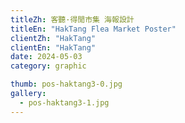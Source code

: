 ```yaml
---
titleZh: 客聽·得閒市集 海報設計
titleEn: "HakTang Flea Market Poster"
clientZh: "HakTang"
clientEn: "HakTang"
date: 2024-05-03
category: graphic

thumb: pos-haktang3-0.jpg
gallery:
  - pos-haktang3-1.jpg
---
```

